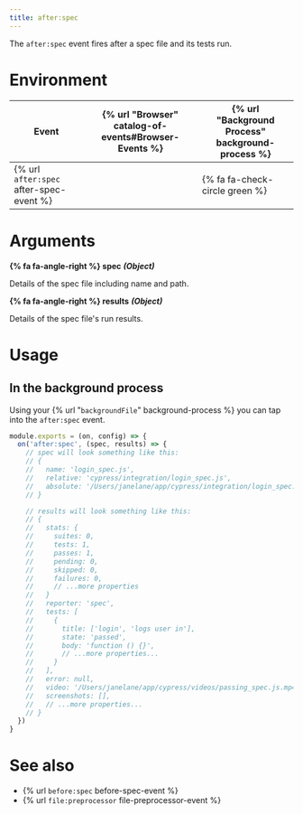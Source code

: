 ```yaml
---
title: after:spec
---
```


The `after:spec` event fires after a spec file and its tests run.

# Environment

Event | {% url "Browser" catalog-of-events#Browser-Events %} | {% url "Background Process" background-process %}
--- | --- | ---
{% url `after:spec` after-spec-event %} | | {% fa fa-check-circle green %}

# Arguments

**{% fa fa-angle-right %} spec** ***(Object)***

Details of the spec file including name and path.

**{% fa fa-angle-right %} results** ***(Object)***

Details of the spec file's run results.

# Usage

## In the background process

Using your {% url "`backgroundFile`" background-process %} you can tap into the `after:spec` event.

```javascript
module.exports = (on, config) => {
  on('after:spec', (spec, results) => {
    // spec will look something like this:
    // {
    //   name: 'login_spec.js',
    //   relative: 'cypress/integration/login_spec.js',
    //   absolute: '/Users/janelane/app/cypress/integration/login_spec.js',
    // }

    // results will look something like this:
    // {
    //   stats: {
    //     suites: 0,
    //     tests: 1,
    //     passes: 1,
    //     pending: 0,
    //     skipped: 0,
    //     failures: 0,
    //     // ...more properties
    //   }
    //   reporter: 'spec',
    //   tests: [
    //     {
    //       title: ['login', 'logs user in'],
    //       state: 'passed',
    //       body: 'function () {}',
    //       // ...more properties...
    //     }
    //   ],
    //   error: null,
    //   video: '/Users/janelane/app/cypress/videos/passing_spec.js.mp4',
    //   screenshots: [],
    //   // ...more properties...
    // }
  })
}
```

# See also

- {% url `before:spec` before-spec-event %}
- {% url `file:preprocessor` file-preprocessor-event %}
